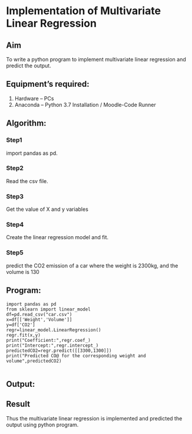 # Implementation of Multivariate Linear Regression
## Aim
To write a python program to implement multivariate linear regression and predict the output.
## Equipment’s required:
1.	Hardware – PCs
2.	Anaconda – Python 3.7 Installation / Moodle-Code Runner
## Algorithm:
### Step1
import pandas as pd.

### Step2
Read the csv file.

### Step3
Get the value of X and y variables

### Step4
Create the linear regression model and fit.

### Step5
predict the CO2 emission of a car where the weight is 2300kg, and the volume is 130

## Program:
```
import pandas as pd
from sklearn import linear_model
df=pd.read_csv("car.csv")
x=df[['Weight','Volume']]
y=df['CO2']
regr=linear_model.LinearRegression()
regr.fit(x,y)
print("Coefficient:",regr.coef_)
print("Intercept:",regr.intercept_)
predictedCO2=regr.predict([[3300,1300]])
print("Predicted CO@ for the corresponding weight and volume",predictedCO2)


```
## Output:



## Result
Thus the multivariate linear regression is implemented and predicted the output using python program.
